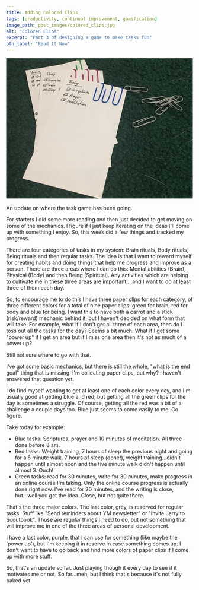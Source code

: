 ```yaml
---
title: Adding Colored Clips
tags: [productivity, continual improvement, gamification]
image_path: post_images/colored_clips.jpg
alt: "Colored Clips"
excerpt: "Part 3 of designing a game to make tasks fun"
btn_label: "Read It Now"
---
```

![colored clips][image]

An update on where the task game has been going.

For starters I did some more reading and then just decided to get moving on some of the mechanics. I figure if I just keep iterating on the ideas I'll come up with something I enjoy. So, this week did a few things and tracked my progress.

There are four categories of tasks in my system: Brain rituals, Body rituals, Being rituals and then regular tasks. The idea is that I want to reward myself for creating habits and doing things that help me progress and improve as a person. There are three areas where I can do this: Mental abilities (Brain), Physical (Body) and then Being (Spiritual). Any activities which are helping to cultivate me in these three areas are important....and I want to do at least three of them each day.

So, to encourage me to do this I have three paper clips for each category, of three different colors for a total of nine paper clips: green for brain, red for body and blue for being. I want this to have both a carrot and a stick (risk/reward) mechanic behind it, but I haven't decided on what form that will take. For example, what if I don't get all three of each area, then do I toss out all the tasks for the day? Seems a bit much. What if I get some "power up" if I get an area but if I miss one area then it's not as much of a power up?

Still not sure where to go with that.

I've got some basic mechanics, but there is still the whole, "what is the end goal" thing that is missing. I'm collecting paper clips, but why? I haven't answered that question yet.

I do find myself wanting to get at least one of each color every day, and I'm usually good at getting blue and red, but getting all the green clips for the day is sometimes a struggle. Of course, getting all the red was a bit of a challenge a couple days too. Blue just seems to come easily to me. Go figure.

Take today for example:

- Blue tasks: Scriptures, prayer and 10 minutes of meditation. All three done before 8 am.
- Red tasks: Weight training, 7 hours of sleep the previous night and going for a 5 minute walk. 7 hours of sleep (done!), weight training...didn't happen until almost noon and the five minute walk didn't happen until almost 3. Ouch!
- Green tasks: read for 30 minutes, write for 30 minutes, make progress in an online course I'm taking. Only the online course progress is actually done right now. I've read for 20 minutes, and the writing is close, but...well you get the idea. Close, but not quite there.

That's the three major colors. The last color, grey, is reserved for regular tasks. Stuff like "Send reminders about YM newsletter" or "Invite Jerry to Scoutbook". Those are regular things I need to do, but not something that will improve me in one of the three areas of personal development.

I have a last color, purple, that I can use for something (like maybe the 'power up'), but I'm keeping it in reserve in case something comes up. I don't want to have to go back and find more colors of paper clips if I come up with more stuff.

So, that's an update so far. Just playing though it every day to see if it motivates me or not. So far...meh, but I think that's because it's not fully baked yet.

[image]: /images/post_images/colored_clips.jpg
